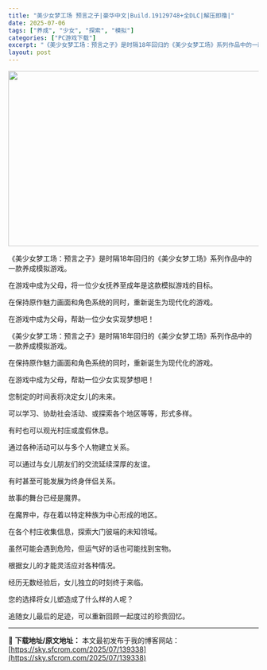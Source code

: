 ```yaml
---
title: "美少女梦工场 预言之子|豪华中文|Build.19129748+全DLC|解压即撸|"
date: 2025-07-06
tags: ["养成", "少女", "探索", "模拟"]
categories: ["PC游戏下载"]
excerpt: "《美少女梦工场：预言之子》是时隔18年回归的《美少女梦工场》系列作品中的一款养成模拟游戏。 在游戏中成为父母，将一位少女抚养至成年是这款模拟游戏的目标。 在保持原作魅力画面和角色系统的同时，重新诞生为现代化的游戏。 在游戏中成为父母，帮助一位少女实现梦想吧！ 《美少女梦工场：预言之子》是时隔18年回&hellip;"
layout: post
---
```


<img class="aligncenter size-full wp-image-139339" src="https://sky.sfcrom.com/wp-content/uploads/2025/07/2025070603353997.webp" alt="" width="616" height="353" />

《美少女梦工场：预言之子》是时隔18年回归的《美少女梦工场》系列作品中的一款养成模拟游戏。

在游戏中成为父母，将一位少女抚养至成年是这款模拟游戏的目标。

在保持原作魅力画面和角色系统的同时，重新诞生为现代化的游戏。

在游戏中成为父母，帮助一位少女实现梦想吧！

《美少女梦工场：预言之子》是时隔18年回归的《美少女梦工场》系列作品中的一款养成模拟游戏。

在保持原作魅力画面和角色系统的同时，重新诞生为现代化的游戏。

在游戏中成为父母，帮助一位少女实现梦想吧！

您制定的时间表将决定女儿的未来。

可以学习、协助社会活动、或探索各个地区等等，形式多样。

有时也可以观光村庄或度假休息。

通过各种活动可以与多个人物建立关系。

可以通过与女儿朋友们的交流延续深厚的友谊。

有时甚至可能发展为终身伴侣关系。

故事的舞台已经是魔界。

在魔界中，存在着以特定种族为中心形成的地区。

在各个村庄收集信息，探索大门彼端的未知领域。

虽然可能会遇到危险，但运气好的话也可能找到宝物。

根据女儿的才能灵活应对各种情况。

经历无数经验后，女儿独立的时刻终于来临。

您的选择将女儿塑造成了什么样的人呢？

追随女儿最后的足迹，可以重新回顾一起度过的珍贵回忆。

---
📖 **下载地址/原文地址：** 本文最初发布于我的博客网站：[https://sky.sfcrom.com/2025/07/139338](https://sky.sfcrom.com/2025/07/139338)
